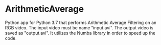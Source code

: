 # ArithmeticAverage
Python app for Python 3.7 that performs Arithmetic Average Filtering on an RGB video.
The input video must be name "input.avi". The output video is saved as "output.avi".
It utilizes the Numba library in order to speed up the code.
